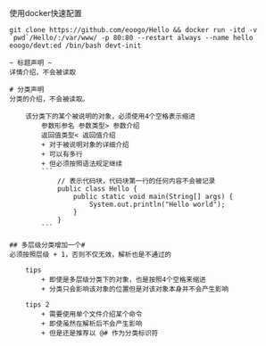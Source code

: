 使用docker快速配置
```shell
git clone https://github.com/eoogo/Hello && docker run -itd -v `pwd`/Hello/:/var/www/ -p 80:80 --restart always --name hello eoogo/devt:ed /bin/bash devt-init
```

```
~ 标题声明 ~
详情介绍，不会被读取

# 分类声明
分类的介绍，不会被读取。

    该分类下的某个被说明的对象，必须使用4个空格表示缩进
        参数形参名 参数类型> 参数介绍
        返回值类型< 返回值介绍
        + 对于被说明对象的详细介绍
        + 可以有多行
        + 但必须按照语法规定继续
        ```
            // 表示代码块，代码块第一行的任何内容不会被记录
            public class Hello {
                public static void main(String[] args) {
                    System.out.println("Hello world");
                }
            }
        ```

## 多层级分类增加一个#
必须按照层级 + 1，否则不仅无效，解析也是不通过的

    tips
        + 即使是多层级分类下的对象，也是按照4个空格来缩进
        + 分类只会影响该对象的位置但是对该对象本身并不会产生影响

    tips 2
        + 需要使用单个文件介绍某个命令
        + 即使虽然在解析后不会产生影响
        + 但是还是推荐以 @# 作为分类标识符
```
